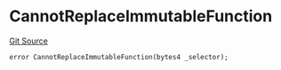 # CannotReplaceImmutableFunction
[Git Source](https://github.com/thrackle-io/forte-rules-engine/blob/5026b0b8ff56953bd0f2675bfc42f5fa45097500/src/client/token/handler/diamond/HandlerDiamondLib.sol)


```solidity
error CannotReplaceImmutableFunction(bytes4 _selector);
```

